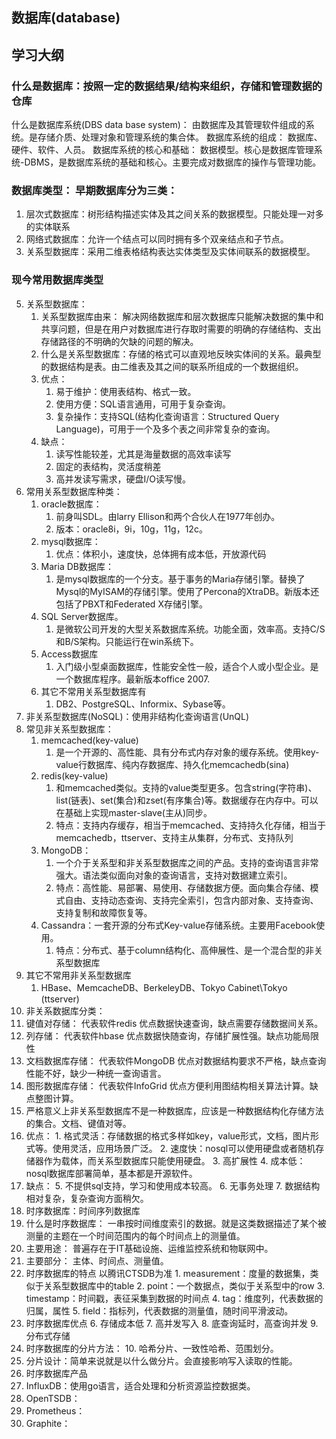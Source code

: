 ## 数据库(database)
## 学习大纲
### 什么是数据库：按照一定的数据结果/结构来组织，存储和管理数据的仓库
什么是数据库系统(DBS data base system)： 由数据库及其管理软件组成的系统。是存储介质、处理对象和管理系统的集合体。
数据库系统的组成： 数据库、硬件、软件、人员。
数据库系统的核心和基础： 数据模型。核心是数据库管理系统-DBMS，是数据库系统的基础和核心。主要完成对数据库的操作与管理功能。
### 数据库类型： 早期数据库分为三类：
1. 层次式数据库：树形结构描述实体及其之间关系的数据模型。只能处理一对多的实体联系
2. 网络式数据库：允许一个结点可以同时拥有多个双亲结点和子节点。
3. 关系型数据库：采用二维表格结构表达实体类型及实体间联系的数据模型。
### 现今常用数据库类型
5. 关系型数据库：
   1. 关系型数据库由来： 解决网络数据库和层次数据库只能解决数据的集中和共享问题，但是在用户对数据库进行存取时需要的明确的存储结构、支出存储路径的不明确的欠缺的问题的解决。
   2. 什么是关系型数据库：存储的格式可以直观地反映实体间的关系。最典型的数据结构是表。由二维表及其之间的联系所组成的一个数据组织。
   3. 优点：
      1. 易于维护：使用表结构、格式一致。
      2. 使用方便：SQL语言通用，可用于复杂查询。
      3. 复杂操作：支持SQL(结构化查询语言：Structured Query Language)，可用于一个及多个表之间非常复杂的查询。
   4. 缺点：
      1. 读写性能较差，尤其是海量数据的高效率读写
      2. 固定的表结构，灵活度稍差
      3. 高并发读写需求，硬盘I/O读写慢。
6. 常用关系型数据库种类：
   1. oracle数据库：
      1. 前身叫SDL。由larry Ellison和两个合伙人在1977年创办。
      2. 版本：oracle8i，9i，10g，11g，12c。
   2. mysql数据库：
      1. 优点：体积小，速度快，总体拥有成本低，开放源代码
   3. Maria DB数据库：
      1. 是mysql数据库的一个分支。基于事务的Maria存储引擎。替换了Mysql的MyISAM的存储引擎。使用了Percona的XtraDB。新版本还包括了PBXT和Federated X存储引擎。
   4. SQL Server数据库。
      1. 是微软公司开发的大型关系数据库系统。功能全面，效率高。支持C/S和B/S架构。只能运行在win系统下。
   5. Access数据库
      1. 入门级小型桌面数据库，性能安全性一般，适合个人或小型企业。是一个数据库程序。最新版本office 2007.
   6. 其它不常用关系型数据库有
      1. DB2、PostgreSQL、Informix、Sybase等。
7. 非关系型数据库(NoSQL)：使用非结构化查询语言(UnQL)
8. 常见非关系型数据库：
   1. memcached(key-value)
      1. 是一个开源的、高性能、具有分布式内存对象的缓存系统。使用key-value行数据库、纯内存数据库、持久化memcachedb(sina)
   2. redis(key-value)
      1. 和memcached类似。支持的value类型更多。包含string(字符串)、list(链表)、set(集合)和zset(有序集合)等。数据缓存在内存中。可以在基础上实现master-slave(主从)同步。
      2. 特点：支持内存缓存，相当于memcached、支持持久化存储，相当于memcachedb，ttserver、支持主从集群，分布式、支持队列
   3. MongoDB：
      1. 一个介于关系型和非关系型数据库之间的产品。支持的查询语言非常强大。语法类似面向对象的查询语言，支持对数据建立索引。
      2. 特点：高性能、易部署、易使用、存储数据方便。面向集合存储、模式自由、支持动态查询、支持完全索引，包含内部对象、支持查询、支持复制和故障恢复等。
   4. Cassandra：一套开源的分布式Key-value存储系统。主要用Facebook使用。
      1. 特点：分布式、基于column结构化、高伸展性、是一个混合型的非关系型数据库
9. 其它不常用非关系型数据库
   1.  HBase、MemcacheDB、BerkeleyDB、Tokyo Cabinet\Tokyo (ttserver)
10. 非关系数据库分类：
   2. 键值对存储：      代表软件redis      优点数据快速查询，缺点需要存储数据间关系。
   3. 列存储：          代表软件hbase      优点数据快随查询，存储扩展性强。缺点功能局限性      
   4. 文档数据库存储：  代表软件MongoDB     优点对数据结构要求不严格，缺点查询性能不好，缺少一种统一查询语言。    
   5. 图形数据库存储：  代表软件InfoGrid    优点方便利用图结构相关算法计算。缺点整图计算。
11. 严格意义上非关系型数据库不是一种数据库，应该是一种数据结构化存储方法的集合。文档、键值对等。
   6.  优点：
      1. 格式灵活：存储数据的格式多样如key，value形式，文档，图片形式等。使用灵活，应用场景广泛。
      2. 速度快：nosql可以使用硬盘或者随机存储器作为载体，而关系型数据库只能使用硬盘。
      3. 高扩展性
      4. 成本低：nosql数据库部署简单，基本都是开源软件。
   7.  缺点：
      5. 不提供sql支持，学习和使用成本较高。
      6. 无事务处理
      7. 数据结构相对复杂，复杂查询方面稍欠。
12. 时序数据库：时间序列数据库
   8.  什么是时序数据库： 一串按时间维度索引的数据。就是这类数据描述了某个被测量的主题在一个时间范围内的每个时间点上的测量值。
   9.  主要用途： 普遍存在于IT基础设施、运维监控系统和物联网中。
   10. 主要部分： 主体、时间点、测量值。
   11. 时序数据库的特点 以腾讯CTSDB为准
      1. measurement：度量的数据集，类似于关系型数据库中的table
      2. point：一个数据点，类似于关系型中的row
      3. timestamp：时间戳，表征采集到数据的时间点
      4. tag：维度列，代表数据的归属，属性
      5. field：指标列，代表数据的测量值，随时间平滑波动。
   12. 时序数据库优点
      6. 存储成本低
      7. 高并发写入
      8. 底查询延时，高查询并发
      9. 分布式存储
   13. 时序数据库的分片方法：
      10. 哈希分片、一致性哈希、范围划分。
   14. 分片设计：简单来说就是以什么做分片。会直接影响写入读取的性能。
13. 时序数据库产品
   15. InfluxDB：使用go语言，适合处理和分析资源监控数据类。
   16. OpenTSDB：
   17. Prometheus：
   18. Graphite：